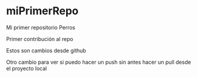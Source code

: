 # miPrimerRepo
Mi primer repositorio Perros

Primer contribución al repo

Estos son cambios desde github

Otro cambio para ver si puedo hacer un push sin antes hacer un pull desde el proyecto local
